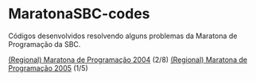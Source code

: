 # MaratonaSBC-codes
Códigos desenvolvidos resolvendo alguns problemas da Maratona de Programação da SBC.

[(Regional) Maratona de Programação 2004](https://github.com/Kenzo-Sugai/MaratonaSBC-codes/tree/main/Maratona%20de%20Programação%202004) (2/8)
[(Regional) Maratona de Programação 2005](https://github.com/Kenzo-Sugai/MaratonaSBC-codes/tree/main/Maratona%20de%20Programação%202005) (1/5)
 
